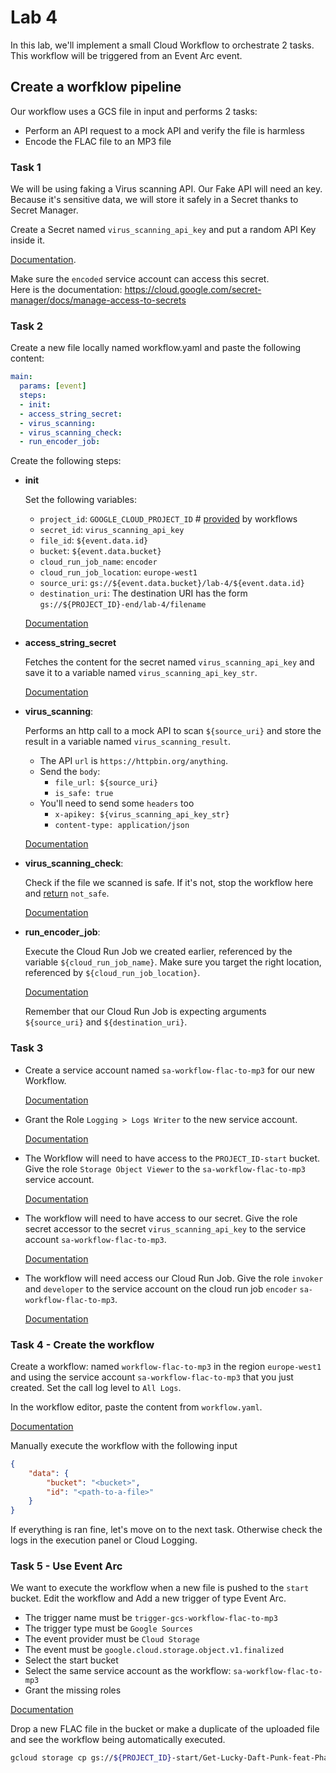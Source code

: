 # Lab 4

In this lab, we'll implement a small Cloud Workflow to orchestrate 2 tasks.
This workflow will be triggered from an Event Arc event.

## Create a worfklow pipeline

Our workflow uses a GCS file in input and performs 2 tasks:

  * Perform an API request to a mock API and verify the file is harmless
  * Encode the FLAC file to an MP3 file

### Task 1

We will be using faking a Virus scanning API. Our Fake API will need an key.<br />
Because it's sensitive data, we will store it safely in a Secret thanks to Secret Manager.

Create a Secret named `virus_scanning_api_key` and put a random API Key inside it.

[Documentation](https://cloud.google.com/secret-manager/docs/create-secret-quickstart).

Make sure the `encoded` service account can access this secret. <br />
Here is the documentation: https://cloud.google.com/secret-manager/docs/manage-access-to-secrets

### Task 2

Create a new file locally named workflow.yaml and paste the following content:

```yaml
main:
  params: [event]
  steps:
  - init:
  - access_string_secret:
  - virus_scanning:
  - virus_scanning_check:
  - run_encoder_job:
```

Create the following steps:
  * **init**

    Set the following variables:
      * `project_id`: `GOOGLE_CLOUD_PROJECT_ID` # [provided](https://cloud.google.com/workflows/docs/reference/stdlib/sys/get_env) by workflows
      * `secret_id`: `virus_scanning_api_key`
      * `file_id`: `${event.data.id}`
      * `bucket`: `${event.data.bucket}`
      * `cloud_run_job_name`: `encoder`
      * `cloud_run_job_location`: `europe-west1`
      * `source_uri`: `gs://${event.data.bucket}/lab-4/${event.data.id}`
      * `destination_uri`: The destination URI has the form `gs://${PROJECT_ID}-end/lab-4/filename`

    [Documentation](https://cloud.google.com/workflows/docs/reference/syntax/variables#assign-step)

  * **access_string_secret**<br />

    Fetches the content for the secret named `virus_scanning_api_key` and save it to a variable named `virus_scanning_api_key_str`.

    [Documentation](https://cloud.google.com/workflows/docs/reference/googleapis/secretmanager/Overview)

  * **virus_scanning**: <br />

    Performs an http call to a mock API to scan `${source_uri}` and store the result in a variable named `virus_scanning_result`.

    * The API `url` is `https://httpbin.org/anything`.
    * Send the `body`:
      * `file_url: ${source_uri}`
      * `is_safe: true`
    * You'll need to send some `headers` too
      * `x-apikey: ${virus_scanning_api_key_str}`
      * `content-type: application/json`

    [Documentation](https://cloud.google.com/workflows/docs/http-requests)

  * **virus_scanning_check**: <br />

    Check if the file we scanned is safe. If it's not, stop the workflow here and [return](https://cloud.google.com/workflows/docs/reference/syntax/completing#using-return) `not_safe`.

    [Documentation](https://cloud.google.com/workflows/docs/reference/syntax/conditions)

  * **run_encoder_job**: <br />

    Execute the Cloud Run Job we created earlier, referenced by the variable `${cloud_run_job_name}`. Make sure you target the right location, referenced by `${cloud_run_job_location}`.

    [Documentation](https://cloud.google.com/workflows/docs/reference/googleapis/run/v1/namespaces.jobs/run)

    Remember that our Cloud Run Job is expecting arguments `${source_uri}` and `${destination_uri}`.

### Task 3

* Create a service account named `sa-workflow-flac-to-mp3` for our new Workflow.

  [Documentation](https://cloud.google.com/iam/docs/service-accounts-create#creating)

* Grant the Role `Logging > Logs Writer` to the new service account.

  [Documentation](https://cloud.google.com/iam/docs/granting-changing-revoking-access)

* The Workflow will need to have access to the `PROJECT_ID-start` bucket.
Give the role `Storage Object Viewer` to the `sa-workflow-flac-to-mp3` service account.

  [Documentation](https://cloud.google.com/storage/docs/access-control/using-iam-permissions#bucket-iam)

* The workflow will need to have access to our secret. Give the role secret accessor to the secret `virus_scanning_api_key` to the service account `sa-workflow-flac-to-mp3`.

  [Documentation](https://cloud.google.com/secret-manager/docs/manage-access-to-secrets)

* The workflow will need access our Cloud Run Job. Give the role `invoker` and `developer` to the service account on the cloud run job `encoder` `sa-workflow-flac-to-mp3`.

  [Documentation](https://cloud.google.com/run/docs/securing/managing-access#job-add-principals)

### Task 4 - Create the workflow

Create a workflow: named `workflow-flac-to-mp3` in the region `europe-west1` and using the service account `sa-workflow-flac-to-mp3` that you just created. Set the call log level to `All Logs`. <br />

In the workflow editor, paste the content from `workflow.yaml`.

[Documentation](https://cloud.google.com/workflows/docs/create-workflow-console)

Manually execute the workflow with the following input

```json
{
    "data": {
        "bucket": "<bucket>",
        "id": "<path-to-a-file>"
    }
}
```

If everything is ran fine, let's move on to the next task.
Otherwise check the logs in the execution panel or Cloud Logging.

### Task 5 - Use Event Arc

We want to execute the workflow when a new file is pushed to the `start` bucket.
Edit the workflow and Add a new trigger of type Event Arc.

* The trigger name must be `trigger-gcs-workflow-flac-to-mp3`
* The trigger type must be `Google Sources`
* The event provider must be `Cloud Storage`
* The event must be `google.cloud.storage.object.v1.finalized`
* Select the start bucket
* Select the same service account as the workflow: `sa-workflow-flac-to-mp3`
* Grant the missing roles

[Documentation](https://cloud.google.com/workflows/docs/trigger-workflow-eventarc#create_a_trigger_using_the_console)

Drop a new FLAC file in the bucket or make a duplicate of the uploaded file and see the workflow being automatically executed.

```bash
gcloud storage cp gs://${PROJECT_ID}-start/Get-Lucky-Daft-Punk-feat-Pharrell-Williams.flac gs://${PROJECT_ID}-start/Get-Lucky-Daft-Punk-feat-Pharrell-Williams-2.flac
```
